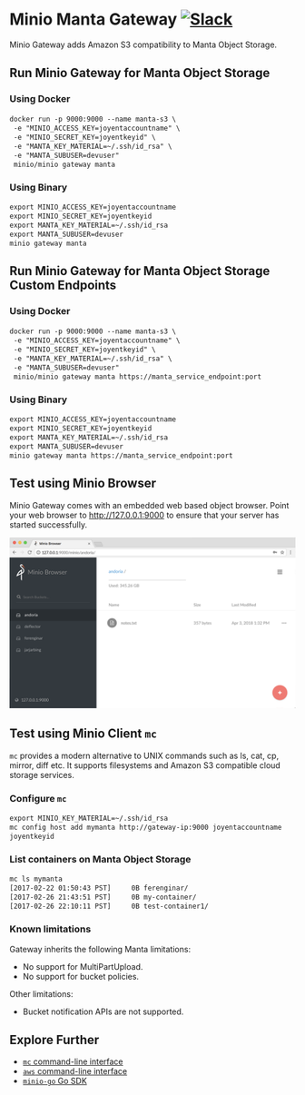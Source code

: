 # Minio Manta Gateway [![Slack](https://slack.minio.io/slack?type=svg)](https://slack.minio.io)
Minio Gateway adds Amazon S3 compatibility to Manta Object Storage.

## Run Minio Gateway for Manta Object Storage
### Using Docker
```
docker run -p 9000:9000 --name manta-s3 \
 -e "MINIO_ACCESS_KEY=joyentaccountname" \
 -e "MINIO_SECRET_KEY=joyentkeyid" \
 -e "MANTA_KEY_MATERIAL=~/.ssh/id_rsa" \
 -e "MANTA_SUBUSER=devuser"
 minio/minio gateway manta
```

### Using Binary
```
export MINIO_ACCESS_KEY=joyentaccountname
export MINIO_SECRET_KEY=joyentkeyid
export MANTA_KEY_MATERIAL=~/.ssh/id_rsa
export MANTA_SUBUSER=devuser
minio gateway manta
```

## Run Minio Gateway for Manta Object Storage Custom Endpoints
### Using Docker
```
docker run -p 9000:9000 --name manta-s3 \
 -e "MINIO_ACCESS_KEY=joyentaccountname" \
 -e "MINIO_SECRET_KEY=joyentkeyid" \
 -e "MANTA_KEY_MATERIAL=~/.ssh/id_rsa" \
 -e "MANTA_SUBUSER=devuser"
 minio/minio gateway manta https://manta_service_endpoint:port
```

### Using Binary
```
export MINIO_ACCESS_KEY=joyentaccountname
export MINIO_SECRET_KEY=joyentkeyid
export MANTA_KEY_MATERIAL=~/.ssh/id_rsa
export MANTA_SUBUSER=devuser
minio gateway manta https://manta_service_endpoint:port
```

## Test using Minio Browser
Minio Gateway comes with an embedded web based object browser. Point your web browser to http://127.0.0.1:9000 to ensure that your server has started successfully.

![Screenshot](https://github.com/scriptburn/minio/blob/master/docs/screenshots/minio-browser-gateway.png?raw=true)
## Test using Minio Client `mc`
`mc` provides a modern alternative to UNIX commands such as ls, cat, cp, mirror, diff etc. It supports filesystems and Amazon S3 compatible cloud storage services.

### Configure `mc`
```
export MINIO_KEY_MATERIAL=~/.ssh/id_rsa
mc config host add mymanta http://gateway-ip:9000 joyentaccountname joyentkeyid
```

### List containers on Manta Object Storage
```
mc ls mymanta
[2017-02-22 01:50:43 PST]     0B ferenginar/
[2017-02-26 21:43:51 PST]     0B my-container/
[2017-02-26 22:10:11 PST]     0B test-container1/
```

### Known limitations
Gateway inherits the following Manta limitations:

- No support for MultiPartUpload.
- No support for bucket policies.

Other limitations:

- Bucket notification APIs are not supported.

## Explore Further
- [`mc` command-line interface](https://docs.minio.io/docs/minio-client-quickstart-guide)
- [`aws` command-line interface](https://docs.minio.io/docs/aws-cli-with-minio)
- [`minio-go` Go SDK](https://docs.minio.io/docs/golang-client-quickstart-guide)
